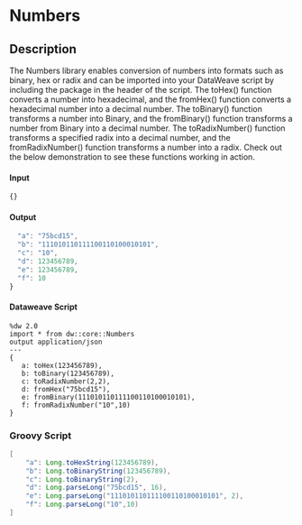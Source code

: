 # Numbers

## Description

The Numbers library enables conversion of numbers into formats such as binary, hex or radix and can be imported into your DataWeave script by including the package in the header of the script. The toHex() function converts a number into hexadecimal, and the fromHex() function converts a hexadecimal number into a decimal number. The toBinary() function transforms a number into Binary, and the fromBinary() function transforms a number from Binary into a decimal number. The toRadixNumber() function transforms a specified radix into a decimal number, and the fromRadixNumber() function transforms a number into a radix. Check out the below demonstration to see these functions working in action.

#### Input
``` javascript
{}
```
#### Output

``` javascript
  "a": "75bcd15",
  "b": "111010110111100110100010101",
  "c": "10",
  "d": 123456789,
  "e": 123456789,
  "f": 10
}
```

#### Dataweave Script

```
%dw 2.0
import * from dw::core::Numbers
output application/json
---
{
   a: toHex(123456789),
   b: toBinary(123456789),
   c: toRadixNumber(2,2),
   d: fromHex("75bcd15"),
   e: fromBinary(111010110111100110100010101),
   f: fromRadixNumber("10",10)
}
```

### Groovy Script
``` groovy
[
    "a": Long.toHexString(123456789),
    "b": Long.toBinaryString(123456789),
    "c": Long.toBinaryString(2),
    "d": Long.parseLong("75bcd15", 16),
    "e": Long.parseLong("111010110111100110100010101", 2),
    "f": Long.parseLong("10",10)
]
```

